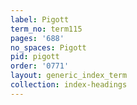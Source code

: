 ```yaml
---
label: Pigott
term_no: term115
pages: '688'
no_spaces: Pigott
pid: pigott
order: '0771'
layout: generic_index_term
collection: index-headings
---
```

